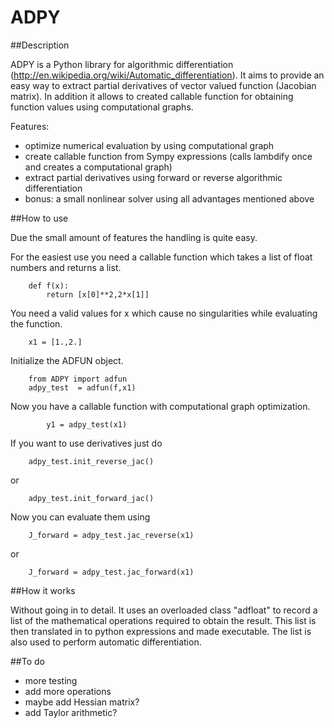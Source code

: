 ADPY
====

##Description


ADPY is a Python library for algorithmic differentiation (http://en.wikipedia.org/wiki/Automatic_differentiation).
It aims to provide an easy way to extract partial derivatives of vector valued function (Jacobian matrix). In addition it allows to created callable function for obtaining function values using computational graphs.  

Features:

* optimize numerical evaluation by using computational graph
* create callable function from Sympy expressions (calls lambdify once and creates a computational graph) 
* extract partial derivatives using forward or reverse algorithmic differentiation
* bonus: a small nonlinear solver using all advantages mentioned above



##How to use

Due the small amount of features the handling is quite easy.         
        
For the easiest use you need a callable function which takes a list of float numbers and returns a list.

        def f(x):
        	return [x[0]**2,2*x[1]]

You need a valid values for x which cause no singularities while evaluating the function.

		x1 = [1.,2.]

Initialize the ADFUN object.

		from ADPY import adfun
		adpy_test  = adfun(f,x1)

Now you have a callable function with computational graph optimization.

			y1 = adpy_test(x1)

If you want to use derivatives just do
	
		adpy_test.init_reverse_jac()

or

		adpy_test.init_forward_jac()

Now you can evaluate them using

		J_forward = adpy_test.jac_reverse(x1)

or

		J_forward = adpy_test.jac_forward(x1)


##How it works

Without going in to detail. It uses an overloaded class "adfloat" to record a list of the mathematical operations required to obtain the result. This list is then translated in to python expressions and made executable. The list is also used to perform automatic differentiation.


##To do
* more testing
* add more operations
* maybe add Hessian matrix? 
* add Taylor arithmetic? 
